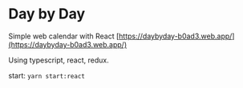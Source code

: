 # Day by Day

Simple web calendar with React
[https://daybyday-b0ad3.web.app/](https://daybyday-b0ad3.web.app/)

Using typescript, react, redux.

start: `yarn start:react`
